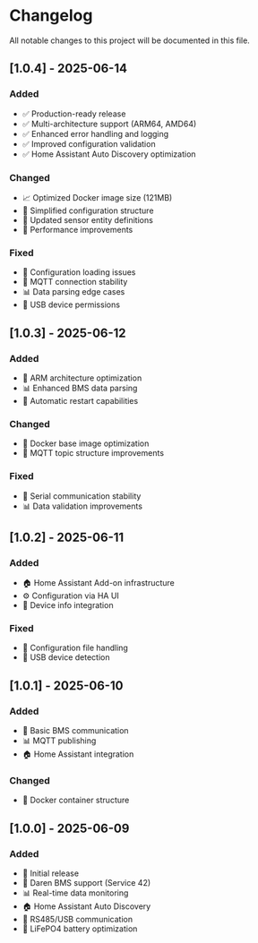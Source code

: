 # Changelog

All notable changes to this project will be documented in this file.

## [1.0.4] - 2025-06-14

### Added
- ✅ Production-ready release
- ✅ Multi-architecture support (ARM64, AMD64)
- ✅ Enhanced error handling and logging
- ✅ Improved configuration validation
- ✅ Home Assistant Auto Discovery optimization

### Changed
- 📈 Optimized Docker image size (121MB)
- 🔧 Simplified configuration structure
- 📱 Updated sensor entity definitions
- 🚀 Performance improvements

### Fixed
- 🐛 Configuration loading issues
- 🔧 MQTT connection stability
- 📊 Data parsing edge cases
- 🔌 USB device permissions

## [1.0.3] - 2025-06-12

### Added
- 🔧 ARM architecture optimization
- 📊 Enhanced BMS data parsing
- 🔄 Automatic restart capabilities

### Changed
- 🐳 Docker base image optimization
- 📱 MQTT topic structure improvements

### Fixed
- 🔌 Serial communication stability
- 📊 Data validation improvements

## [1.0.2] - 2025-06-11

### Added
- 🏠 Home Assistant Add-on infrastructure
- ⚙️ Configuration via HA UI
- 📱 Device info integration

### Fixed
- 🔧 Configuration file handling
- 🔌 USB device detection

## [1.0.1] - 2025-06-10

### Added
- 🔋 Basic BMS communication
- 📊 MQTT publishing
- 🏠 Home Assistant integration

### Changed
- 🐳 Docker container structure

## [1.0.0] - 2025-06-09

### Added
- 🎉 Initial release
- 🔋 Daren BMS support (Service 42)
- 📊 Real-time data monitoring
- 🏠 Home Assistant Auto Discovery
- 🔌 RS485/USB communication
- 📱 LiFePO4 battery optimization
